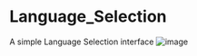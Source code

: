 # Language_Selection
A simple Language Selection interface
![image](https://github.com/user-attachments/assets/e501c308-de71-47dd-a01e-529f8da3c2ab)
